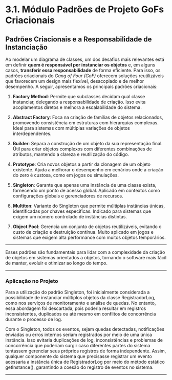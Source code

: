 # 3.1. Módulo Padrões de Projeto GoFs Criacionais


## Padrões Criacionais e a Responsabilidade de Instanciação

Ao modelar um diagrama de classes, um dos desafios mais relevantes está em definir **quem é responsável por instanciar os objetos** e, em alguns casos, **transferir essa responsabilidade** de forma eficiente. Para isso, os padrões criacionais do *Gang of Four (GoF)* oferecem soluções reutilizáveis que favorecem um design mais flexível, desacoplado e de melhor desempenho. A seguir, apresentamos os principais padrões criacionais:

1. **Factory Method**: Permite que subclasses decidam qual classe instanciar, delegando a responsabilidade de criação. Isso evita acoplamentos diretos e melhora a escalabilidade do sistema.

2. **Abstract Factory**: Foca na criação de famílias de objetos relacionados, promovendo consistência em estruturas com hierarquias complexas. Ideal para sistemas com múltiplas variações de objetos interdependentes.

3. **Builder**: Separa a construção de um objeto da sua representação final. Útil para criar objetos complexos com diferentes combinações de atributos, mantendo a clareza e reutilização do código.

4. **Prototype**: Cria novos objetos a partir da clonagem de um objeto existente. Ajuda a melhorar o desempenho em cenários onde a criação do zero é custosa, como em jogos ou simulações.

5. **Singleton**: Garante que apenas uma instância de uma classe exista, fornecendo um ponto de acesso global. Aplicado em contextos como configurações globais e gerenciadores de recursos.

6. **Multiton**: Variante do Singleton que permite múltiplas instâncias únicas, identificadas por chaves específicas. Indicado para sistemas que exigem um número controlado de instâncias distintas.

7. **Object Pool**: Gerencia um conjunto de objetos reutilizáveis, evitando o custo de criação e destruição contínua. Muito aplicado em jogos e sistemas que exigem alta performance com muitos objetos temporários.

---

Esses padrões são fundamentais para lidar com a complexidade da criação de objetos em sistemas orientados a objetos, tornando o software mais fácil de manter, evoluir e otimizar ao longo do tempo.

--- 

### Aplicação no Projeto

Para a utilização do padrão Singleton, foi inicialmente considerada a possibilidade de instanciar múltiplos objetos da classe RegistradorLog, como nos serviços de monitoramento e análise de quedas. No entanto, essa abordagem foi descartada, pois poderia resultar em registros inconsistentes, duplicados ou até mesmo em conflitos de concorrência durante o processo de log.

Com o Singleton, todos os eventos, sejam quedas detectadas, notificações enviadas ou erros internos seriam registrados por meio de uma única instância. Isso evitaria duplicações de log, inconsistências e problemas de concorrência que poderiam surgir caso diferentes partes do sistema tentassem gerenciar seus próprios registros de forma independente. Assim, qualquer componente do sistema que precisasse registrar um evento acessaria a instância única de RegistradorLog por meio do método estático getInstance(), garantindo a coesão do registro de eventos no sistema.

---

<br>

<div class="image-embed-container" data-image-path="../../assets/singleton.png" data-title="Singleton" style="height: 70vh;"></div>

<br>

<div style="text-align:center;">
Autores: Altino Arthur, Márcio Henrique e Daniel de Sousa
</div>

<br>


## Implementação em código - Singleton


```java

public class RegistradorLog implements ListenerQueda {
    private static RegistradorLog instance;

    private RegistradorLog() {
        // Construtor privado para implementar o Singleton
        System.out.println("[RegistradorLog] Instância do RegistradorLog criada.");
    }

    public static RegistradorLog getInstance() {
        if (instance == null) {
            instance = new RegistradorLog();
        }
        return instance;
    }

    @Override
    public void onQuedaDetectada(Monitoramento m, ResultadoAnalise r) {
        System.out.println("[RegistradorLog] Queda detectada e registrada no log. " + m.getResumo() + " - Risco: " + r.getRiscoQueda());
    }
}

```

<div style="text-align:center;">
Autores: Altino Arthur, Márcio Henrique e Daniel de Sousa
</div>

<br>

## Testando o Singleton do RegistradorLog

```java
import observer.*;
public class SistemaMonitoramentoTest {

    public static void main(String[] args) {
        System.out.println("--- Testando o Singleton do RegistradorLog ---");

        // Primeira tentativa de obter a instância
        System.out.println("\nChamando RegistradorLog.getInstance() pela primeira vez...");
        RegistradorLog log1 = RegistradorLog.getInstance();
        System.out.println("log1 obtido: " + log1); // Isso vai imprimir o endereço de memória do objeto

        // Segunda tentativa de obter a instância
        System.out.println("\nChamando RegistradorLog.getInstance() pela segunda vez...");
        RegistradorLog log2 = RegistradorLog.getInstance();
        System.out.println("log2 obtido: " + log2); // Deve imprimir o MESMO endereço de memória do log1

        // Terceira tentativa de obter a instância
        System.out.println("\nChamando RegistradorLog.getInstance() pela terceira vez...");
        RegistradorLog log3 = RegistradorLog.getInstance();
        System.out.println("log3 obtido: " + log3); // Também deve imprimir o MESMO endereço de memória

        System.out.println("\n--- Verificando se as instâncias são as mesmas ---");

        // Compara as referências para confirmar que são o mesmo objeto
        boolean saoIguais1_2 = (log1 == log2);
        boolean saoIguais2_3 = (log2 == log3);
        boolean saoIguais1_3 = (log1 == log3);

        System.out.println("log1 é o mesmo objeto que log2? " + saoIguais1_2);
        System.out.println("log2 é o mesmo objeto que log3? " + saoIguais2_3);
        System.out.println("log1 é o mesmo objeto que log3? " + saoIguais1_3);
        System.out.println("\n--- Teste de Singleton Concluído ---");
    }
}
```
<div style="text-align:center;">
Autores: Altino Arthur, Márcio Henrique e Daniel de Sousa
</div>

## Resultados dos Testes Singleton do RegistradorLog 

<div class="image-embed-container" data-image-path="../../assets/test_singleton.png" data-title="Singleton" style="height: 70vh;"></div>

<div style="text-align:center;">
Autores: Altino Arthur, Márcio Henrique e Daniel de Sousa
</div>


<br>

---

Para a utilização do padrão Factory Method, foi inicialmente considerada a possibilidade de instanciar diretamente objetos da classe Notificacao (ou suas subclasses concretas, como NotificacaoSMS, NotificacaoEmail, etc.) em diversos pontos do sistema. No entanto, essa abordagem foi descartada, pois implicaria em um acoplamento forte entre o código cliente (que solicita a notificação) e as classes concretas de Notificacao. Isso tornaria o sistema rígido a mudanças, dificultando a introdução de novos tipos de notificação ou a modificação dos existentes, pois cada alteração exigiria modificações em múltiplos locais do código.

Com o Factory Method, a criação de objetos Notificacao é centralizada e delegada à NotificacaoFactory e suas subclasses concretas, como a ConcreteFactory. Isso permite que o sistema crie diferentes tipos de notificações (por exemplo, NotificacaoSMS, NotificacaoEmail, NotificacaoApp) sem que o código cliente precise saber qual classe concreta está sendo instanciada. A ConcreteFactory encapsula a lógica de criação, decidindo qual tipo de Notificacao será produzido com base nos parâmetros fornecidos (tipo, prioridade, destinatário). Assim, qualquer componente do sistema que precise enviar uma notificação simplesmente "chama" o método criarNotificacao() da fábrica.


---

<br>

<div class="image-embed-container" data-image-path="../../assets/fabric.png" data-title="Factory" style="height: 70vh;"></div>

<br>

<div style="text-align:center;">
Autores: Altino Arthur, Márcio Henrique e Daniel de Sousa
</div>


<br>

## Implementação em código - Factory Method


```java

package factory;

import enums.Prioridade;
import enums.TipoAlerta;
import model.Notificacao;
import model.PessoaCuidador;

public abstract class NotificacaoFactory {
    public abstract Notificacao criarNotificacao(TipoAlerta tipo, Prioridade prioridade, PessoaCuidador destinatario);
}

package factory;

import enums.Prioridade;
import enums.TipoAlerta;
import model.Notificacao;
import model.PessoaCuidador;
import strategy.Email;
import strategy.IEnvio;
import strategy.Push;
import strategy.SMS;

public class ConcreteFactory extends NotificacaoFactory {

    @Override
    public Notificacao criarNotificacao(TipoAlerta tipo, Prioridade prioridade, PessoaCuidador destinatario) {
        IEnvio estrategia;

        switch (prioridade) {
            case ALTA:
                estrategia = new SMS();
                break;
            case MEDIA:
                estrategia = new Email();
                break;
            case BAIXA:
                estrategia = new Push();
                break;
            default:
                throw new IllegalArgumentException("Prioridade inválida");
        }

        return new Notificacao(tipo, prioridade, estrategia, destinatario);
    }
}


```

> A implementação da Factory Concreta não foi aplicado o padrão Composite, será assim mostrado na seção de sua devida implementação. [Acesse aqui]()

## Implementações das Classes

As implementações completas das classes mencionadas neste documento podem ser conferidas no repositório oficial do projeto, disponível em:

 [https://github.com/UnBArqDsw2025-1-Turma01/2025.1-T01-_G1_Embarcado_Entrega_03/tree/main/src/monitora](https://github.com/UnBArqDsw2025-1-Turma01/2025.1-T01-_G1_Embarcado_Entrega_03/tree/main/src/monitora)

O diretório `src/monitora` contém o código-fonte Java estruturado em pacotes.




## Referências

REFACTORING GURU. Padrões de projeto criacionais. Disponível em: https://refactoring.guru/pt-br/design-patterns/creational-patterns. Acesso em: 30 de maio de 2025.


## Histórico de Versões

| Versão | Commit da Versão                  | Data       | Descrição               | Autor(es)                                                                                                                                              | Revisor(es)                                  | Descrição da Revisão | Commit da Revisão                |
|:------:|:----------------------------------:|:----------:|:------------------------:|:------------------------------------------------------------------------------------------------------------------------------------------------------:|:--------------------------------------------:|:---------------------:|:-------------------------------:|
| 1.0    | [Ver Commit](https://github.com/UnBArqDsw2025-1-Turma01/2025.1-T01-_G1_Embarcado_Entrega_03/commit/6cc76c10c4ca27b9ee720458f1287a32b6e54f6d) | 01/06/2025 | Adição do diagrama       | [Altino Arthur](https://github.com/arthurrochamoreira), [Márcio Henrique](https://github.com/DeM4rcio) e [Daniel de Sousa](https://github.com/daniel-de-sousa) | [Revisor](https://github.com/)               | —                     | —                             |
| 1.1    | [Ver Commit](https://github.com/UnBArqDsw2025-1-Turma01/2025.1-T01-_G1_Embarcado_Entrega_03/commit/d4eda4f3b0c1ef52b2b4119983aaac74c1608a91) | 01/06/2025 | Adição do diagrama factory method     | [Altino Arthur](https://github.com/arthurrochamoreira), [Márcio Henrique](https://github.com/DeM4rcio) e [Daniel de Sousa](https://github.com/daniel-de-sousa) | [Revisor](https://github.com/)               | —                     | —                             |
| 1.2    | [Ver Commit](https://github.com/UnBArqDsw2025-1-Turma01/2025.1-T01-_G1_Embarcado_Entrega_03/commit/6cc76c10c4ca27b9ee720458f1287a32b6e54f6d) | 01/06/2025 | Adição do diagrama Singleton     | [Altino Arthur](https://github.com/arthurrochamoreira), [Márcio Henrique](https://github.com/DeM4rcio) e [Daniel de Sousa](https://github.com/daniel-de-sousa) | [Revisor](https://github.com/)               | —                     | —                             |
| 1.3    | [Ver Commit](https://github.com/UnBArqDsw2025-1-Turma01/2025.1-T01-_G1_Embarcado_Entrega_03/commit/07edbe22c127030721c490b54eed6a29d7400682) | 01/06/2025 | Adição da Implementação Singleton    | [Altino Arthur](https://github.com/arthurrochamoreira), [Márcio Henrique](https://github.com/DeM4rcio) e [Daniel de Sousa](https://github.com/daniel-de-sousa) | [Revisor](https://github.com/)               | —                     | —                             |
| 1.4    | [Ver Commit](https://github.com/UnBArqDsw2025-1-Turma01/2025.1-T01-_G1_Embarcado_Entrega_03/commit/3aed48a3deb9d4959b121ea90a7c19adb17a4cd7) | 01/06/2025 | Adição da Implementação Factory    | [Altino Arthur](https://github.com/arthurrochamoreira), [Márcio Henrique](https://github.com/DeM4rcio) e [Daniel de Sousa](https://github.com/daniel-de-sousa) | [Revisor](https://github.com/)               | —                     | —                             |